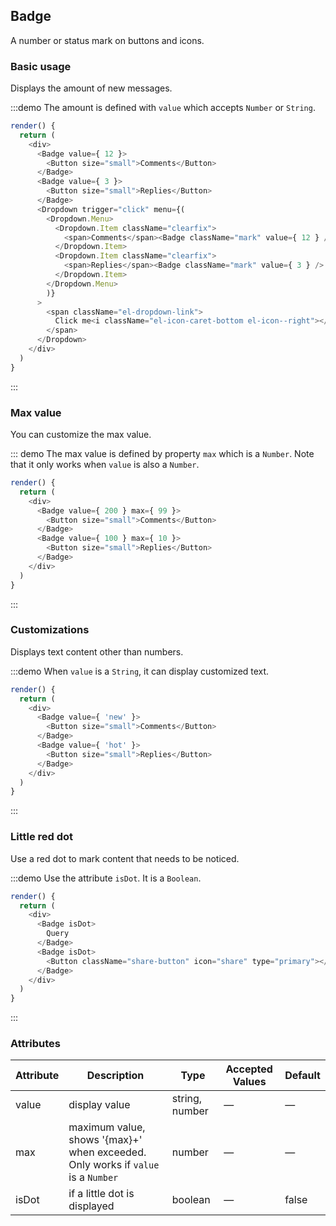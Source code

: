 ## Badge

A number or status mark on buttons and icons.

### Basic usage

Displays the amount of new messages.

:::demo The amount is defined with `value` which accepts `Number` or `String`.

```js
render() {
  return (
    <div>
      <Badge value={ 12 }>
        <Button size="small">Comments</Button>
      </Badge>
      <Badge value={ 3 }>
        <Button size="small">Replies</Button>
      </Badge>
      <Dropdown trigger="click" menu={(
        <Dropdown.Menu>
          <Dropdown.Item className="clearfix">
            <span>Comments</span><Badge className="mark" value={ 12 } />
          </Dropdown.Item>
          <Dropdown.Item className="clearfix">
            <span>Replies</span><Badge className="mark" value={ 3 } />
          </Dropdown.Item>
        </Dropdown.Menu>
        )}
      >
        <span className="el-dropdown-link">
          Click me<i className="el-icon-caret-bottom el-icon--right"></i>
        </span>
      </Dropdown>
    </div>
  )
}
```
:::

### Max value

You can customize the max value.

::: demo The max value is defined by property `max` which is a `Number`. Note that it only works when `value` is also a `Number`.

```js
render() {
  return (
    <div>
      <Badge value={ 200 } max={ 99 }>
        <Button size="small">Comments</Button>
      </Badge>
      <Badge value={ 100 } max={ 10 }>
        <Button size="small">Replies</Button>
      </Badge>
    </div>
  )
}
```
:::

### Customizations

Displays text content other than numbers.

:::demo When `value` is a `String`, it can display customized text.

```js
render() {
  return (
    <div>
      <Badge value={ 'new' }>
        <Button size="small">Comments</Button>
      </Badge>
      <Badge value={ 'hot' }>
        <Button size="small">Replies</Button>
      </Badge>
    </div>
  )
}
```
:::

### Little red dot

Use a red dot to mark content that needs to be noticed.

:::demo Use the attribute `isDot`. It is a `Boolean`.

```js
render() {
  return (
    <div>
      <Badge isDot>
        Query
      </Badge>
      <Badge isDot>
        <Button className="share-button" icon="share" type="primary"></Button>
      </Badge>
    </div>
  )
}
```
:::

### Attributes
| Attribute          | Description            | Type            | Accepted Values                 | Default   |
|-------------  |---------------- |---------------- |---------------------- |-------- |
| value          | display value      | string, number          |          —             |    —     |
| max          |  maximum value, shows '{max}+' when exceeded. Only works if `value` is a `Number`   | number  |         —              |     —    |
| isDot       | if a little dot is displayed   | boolean  |  —  |  false |
